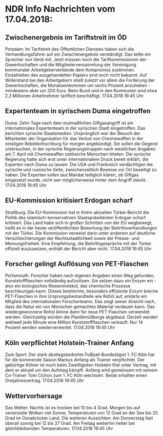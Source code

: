 # NDR Info Nachrichten vom 17.04.2018:


## Zwischenergebnis im Tariftstreit im ÖD
Potsdam: Im Tarifstreit des Öffentlichen Dienstes haben sich die Verhandlungsführer auf ein Zwischenergebnis verständigt. Das teilte ein Sprecher von Verdi mit. Jetzt müssen noch die Tarifkommissionen der Gewerkschaften und die Mitgliederversammlung der Vereinigung kommunaler Arbeitgeberverbände dem Kompromiss zustimmen. Einzelheiten des ausgehandelten Papiers sind noch nicht bekannt. Auf Widerstand bei den Arbeitgebern stieß zuletzt vor allem die Forderung der Gewerkschaften, die Monatseinkommen um sechs Prozent anzuheben - mindestens aber um 200 Euro. Beim Bund und in den Kommunen sind etwa 2,3 Millionen Arbeitnehmer tariflich beschäftigt. 17.04.2018 19:45 Uhr 

## Expertenteam in syrischem Duma eingetroffen
Duma: Zehn Tage nach dem mutmaßlichen Giftgasangriff ist ein internationales Expertenteam in der syrischen Stadt eingetroffen. Das berichten syrische Staatsmedien. Ursprünglich war der Besuch der Mitarbeiter der Organisation für das Verbot von Chemiewaffen in der einstigen Rebellenhochburg für morgen angekündigt. Sie sollen die Gegend untersuchen, in der syrische Regierungstruppen nach westlichen Angaben am 7. April mit Chemiewaffen zahlreiche Menschen töteten. Die syrische Regierung hatte sich erst unter internationalem Druck bereit erklärt, die Experten nach Duma zu lassen. Die USA und Frankreich verdächtigen die syrische und russische Seite, zwischenzeitlich Beweise vor Ort beseitigt zu haben. Die Experten sollen laut Mandat lediglich klären, ob Giftgas eingesetzt wurde, nicht wer möglicherweise hinter dem Angriff steckt. 17.04.2018 19:45 Uhr 

## EU-Kommission kritisiert Erdogan scharf
Straßburg: Die EU-Kommission hat in ihrem aktuellen Türkei-Bericht die Politik des islamisch-konservativen Staatspräsidenten Erdogan scharf kritisiert. Das Land habe sich in großen Schritten von der EU wegbewegt, heißt es in der heute veröffentlichten Bewertung der Beitrittsverhandlungen mit der Türkei. Die Kommission verweist darin unter anderem auf deutliche Verschlechterungen der Rechtsstaatlichkeit sowie der Presse- und Meinungsfreiheit. Eine Empfehlung, die Beitrittsgespräche mit der Türkei offiziell auszusetzen, enthält der Bericht aber nicht. 17.04.2018 19:45 Uhr 

## Forscher gelingt Auflösung von PET-Flaschen
Portsmouth: Forscher haben nach eigenen Angaben einen Weg gefunden, Kunststoffflaschen vollständig aufzulösen. Sie setzen dazu ein Enzym ein - also ein biologisches Riesenmolekül, das chemische Prozesse beschleunigen kann. Dieses bestimmte, besonders effiziente Enzym breche PET-Flaschen in ihre Ursprungsbestandteile wie Rohöl auf, erklärte ein Mitglied des internationalen Forscherteams. Das zeigt seiner Ansicht nach, dass die Natur ein von Menschen gemachtes Material verdauen kann. Das wiedergewonnene Rohöl könne dann für neue PET-Flaschen verwendet werden. Gleichzeitig würden die Plastikmüllberge abgebaut. Derzeit werden weltweit jede Minute eine Million Kunststoffflaschen verkauft. Nur 14 Prozent werden wiederverwertet. 17.04.2018 19:45 Uhr 

## Köln verpflichtet Holstein-Trainer Anfang
Zum Sport: Der stark abstiegsbedrohte Fußball-Bundesligist 1. FC Köln hat für die kommende Saison Markus Anfang als Trainer verpflichtet. Der gebürtige Kölner ist noch beim Zweitligisten Holstein Kiel unter Vertrag, mit dem er aktuell um den Aufstieg kämpft. Anfang wird gemeinsam mit seinem Co-Trainer Tom Cichon zum 1. FC Köln wechseln. Beide erhalten einen Dreijahresvertrag. 17.04.2018 19:45 Uhr 

## Wettervorhersage
Das Wetter:
Nachts ist es trocken bei 10 bis 4 Grad. Morgen bis auf vereinzelte Wolken viel Sonne, Temperaturen von 12 Grad an der See bis 25 Grad im Osnabrücker Land. Die weiteren Aussichten: Am Donnerstag fast überall sonnig bei 12 bis 27 Grad. Am Freitag weiterhin heiter bei gleichbleibenden Temperaturen. 17.04.2018 19:45 Uhr 
